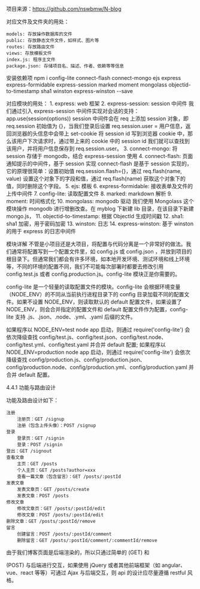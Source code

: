 项目来源：https://github.com/nswbmw/N-blog

对应文件及文件夹的用处：

    models: 存放操作数据库的文件
    public: 存放静态文件文件，如样式、图片等
    routes: 存放路由文件
    views: 存放模板文件
    index.js: 程序主文件
    package.json: 存储项目名、描述、作者、依赖等等信息

安装依赖项
npm i config-lite connect-flash connect-mongo ejs express express-formidable express-session marked moment mongolass objectid-to-timestamp sha1 winston express-winston --save

对应模块的用处：
    1. express: web 框架
    2. express-session: session 中间件
            我们通过引入 express-session 中间件实现对会话的支持：
            app.use(session(options))
            session 中间件会在 req 上添加 session 对象，即 req.session 初始值为 {}，当我们登录后设置 req.session.user = 用户信息，返回浏览器的头信息中会带上 set-cookie 将 session id 写到浏览器 cookie 中，那么该用户下次请求时，通过带上来的 cookie 中的 session id 我们就可以查找到该用户，并将用户信息保存到 req.session.user。
    3. connect-mongo: 将 session 存储于 mongodb，结合 express-session 使用
    4. connect-flash: 页面通知提示的中间件，基于 session 实现
            connect-flash 是基于 session 实现的，它的原理很简单：设置初始值 req.session.flash={}，通过 req.flash(name, value) 设置这个对象下的字段和值，通过 req.flash(name) 获取这个对象下的值，同时删除这个字段。
    5. ejs: 模板
    6. express-formidable: 接收表单及文件的上传中间件
    7. config-lite: 读取配置文件
    8. marked: markdown 解析
    9. moment: 时间格式化
    10. mongolass: mongodb 驱动
        我们使用 Mongolass 这个模块操作 mongodb 进行增删改查。在 myblog 下新建 lib 目录，在该目录下新建 mongo.js，
    11. objectid-to-timestamp: 根据 ObjectId 生成时间戳
    12. sha1: sha1 加密，用于密码加密
    13. winston: 日志
    14. express-winston: 基于 winston 的用于 express 的日志中间件

模块详解
不管是小项目还是大项目，将配置与代码分离是一个非常好的做法。我们通常将配置写到一个配置文件里，如 config.js 或 config.json ，并放到项目的根目录下。但通常我们都会有许多环境，如本地开发环境、测试环境和线上环境等，不同的环境的配置不同，我们不可能每次部署时都要去修改引用 config.test.js 或者 config.production.js。config-lite 模块正是你需要的。

config-lite 是一个轻量的读取配置文件的模块。config-lite 会根据环境变量（NODE_ENV）的不同从当前执行进程目录下的 config 目录加载不同的配置文件。如果不设置 NODE_ENV，则读取默认的 default 配置文件，如果设置了 NODE_ENV，则会合并指定的配置文件和 default 配置文件作为配置，config-lite 支持 .js、.json、.node、.yml、.yaml 后缀的文件。

如果程序以 NODE_ENV=test node app 启动，则通过 require('config-lite') 会依次降级查找 config/test.js、config/test.json、config/test.node、config/test.yml、config/test.yaml 并合并 default 配置; 如果程序以 NODE_ENV=production node app 启动，则通过 require('config-lite') 会依次降级查找 config/production.js、config/production.json、config/production.node、config/production.yml、config/production.yaml 并合并 default 配置。

4.4.1 功能与路由设计

功能及路由设计如下：

    注册
        注册页：GET /signup
        注册（包含上传头像）：POST /signup
    登录
        登录页：GET /signin
        登录：POST /signin
    登出：GET /signout
    查看文章
        主页：GET /posts
        个人主页：GET /posts?author=xxx
        查看一篇文章（包含留言）：GET /posts/:postId
    发表文章
        发表文章页：GET /posts/create
        发表文章：POST /posts
    修改文章
        修改文章页：GET /posts/:postId/edit
        修改文章：POST /posts/:postId/edit
    删除文章：GET /posts/:postId/remove
    留言
        创建留言：POST /posts/:postId/comment
        删除留言：GET /posts/:postId/comment/:commentId/remove

由于我们博客页面是后端渲染的，所以只通过简单的 <a>(GET) 和 <form>(POST) 与后端进行交互，如果使用 jQuery 或者其他前端框架（如 angular、vue、react 等等）可通过 Ajax 与后端交互，则 api 的设计应尽量遵循 restful 风格。


